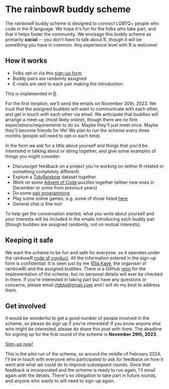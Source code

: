 # The rainbowR buddy scheme

The rainbowR buddy scheme is designed to connect LGBTQ+ people who code in the R language. We hope it's fun for the folks who take part, and that it helps foster the community. We envisage this buddy scheme as primarily **social** -- you don't *have* to talk about R, though it will be something you have in common. Any experience level with R is welcome! 

## How it works

- Folks opt-in via this [sign-up form](https://docs.google.com/forms/d/1XdTvtKkVF8Ek7MJ5CYbh6PV8oR72zIV9wRUVTHUP5yQ)
- Buddy pairs are randomly assigned
- E-mails are sent to each pair making the introduction.

This is implemented in [R](https://github.com/r-lgbtq/buddies/blob/main/buddies.R).

For the first iteration, we'll send the emails on November 30th, 2023. We trust that the assigned buddies will want to communicate with each other, and get in touch with each other via email. We anticipate that buddies will arrange a meet-up (most likely online), though there are no firm expectations/requirements to do so. Maybe they'll just meet once. Maybe they'll become friends for life! We plan to run the scheme every three months (people will need to opt-in each time).

In the form we ask for a little about yourself and things that you'd be interested in talking about or doing together, and give some examples of things you might consider:

- Discuss/get feedback on a project you're working on (either R-related or something completely different)
- Explore a [TidyRainbow](https://github.com/r-lgbtq/tidyrainbow) dataset together
- Work on some [Advent of Code](https://adventofcode) puzzles together (either new ones in December or some from previous years)
- Do some [pair programming](https://en.wikipedia.org/wiki/Pair_programming) 
- Play some online games, e.g. some of those listed [here](https://www.google.com/url?sa=j&url=https%3A%2F%2Fwww.thegamer.com%2Fbest-free-web-browser-party-games%2F&uct=1694511574&usg=t0zNc9gJyPFNYBSey58bx0wl2w8.&source=editors)
- General chat is fine too!

To help get the conversation started, what you write about yourself and your interests will be included in the emails introducing each buddy pair (though buddies are assigned randomly, not on mutual interests).

## Keeping it safe
We want the scheme to be fun and safe for everyone, so it operates under the rainbowR [code of conduct](https://rainbowr.netlify.app/CoC). All the information entered in the sign-up form is confidential. It is seen just by me ([Ella Kaye](https://ellakaye.co.uk), the organiser of rainbowR) and the assigned buddies. There is a GitHub [repo](https://github.com/r-lgbtq/buddies) for the implementation of the scheme, but no personal details will ever be checked in there. If you're interested in taking part but have any questions or concerns, please email [rlgbtq@gmail.com](mailto:rlgbtq@gmail.com) and I will do my best to address them. 

## Get involved
It would be wonderful to get a good number of people involved in the scheme, so please do sign up if you're interested! If you know anyone else who might be interested, please do share this post with them. The deadline for signing up for the first round of the scheme is **November 29th, 2023**. 

[Sign-up now!](https://docs.google.com/forms/d/1XdTvtKkVF8Ek7MJ5CYbh6PV8oR72zIV9wRUVTHUP5yQ)

This is the pilot run of the scheme, so around the middle of February 2024, I'll be in touch with everyone who participated to ask for feedback on how it went and what we could do to improve subsequent rounds. Once that feedback is incorporated and the scheme is ready to run again, I'll email again with the details. There's no obligation to take part in future rounds, and anyone who wants to will need to sign-up again.


